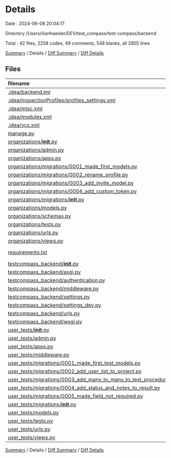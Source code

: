 # Details

Date : 2024-06-08 20:04:17

Directory /Users/ilianhaesler/DEV/test_compass/test-compass/backend

Total : 42 files,  2258 codes, 49 comments, 548 blanks, all 2855 lines

[Summary](results.md) / Details / [Diff Summary](diff.md) / [Diff Details](diff-details.md)

## Files
| filename | language | code | comment | blank | total |
| :--- | :--- | ---: | ---: | ---: | ---: |
| [.idea/backend.iml](/.idea/backend.iml) | XML | 14 | 0 | 0 | 14 |
| [.idea/inspectionProfiles/profiles_settings.xml](/.idea/inspectionProfiles/profiles_settings.xml) | XML | 6 | 0 | 0 | 6 |
| [.idea/misc.xml](/.idea/misc.xml) | XML | 10 | 0 | 0 | 10 |
| [.idea/modules.xml](/.idea/modules.xml) | XML | 8 | 0 | 0 | 8 |
| [.idea/vcs.xml](/.idea/vcs.xml) | XML | 6 | 0 | 0 | 6 |
| [manage.py](/manage.py) | Python | 17 | 1 | 6 | 24 |
| [organizations/__init__.py](/organizations/__init__.py) | Python | 0 | 0 | 1 | 1 |
| [organizations/admin.py](/organizations/admin.py) | Python | 6 | 0 | 3 | 9 |
| [organizations/apps.py](/organizations/apps.py) | Python | 4 | 0 | 3 | 7 |
| [organizations/migrations/0001_made_first_models.py](/organizations/migrations/0001_made_first_models.py) | Python | 34 | 1 | 7 | 42 |
| [organizations/migrations/0002_rename_profile.py](/organizations/migrations/0002_rename_profile.py) | Python | 15 | 1 | 6 | 22 |
| [organizations/migrations/0003_add_invite_model.py](/organizations/migrations/0003_add_invite_model.py) | Python | 22 | 1 | 6 | 29 |
| [organizations/migrations/0004_add_custom_token.py](/organizations/migrations/0004_add_custom_token.py) | Python | 23 | 1 | 6 | 30 |
| [organizations/migrations/__init__.py](/organizations/migrations/__init__.py) | Python | 0 | 0 | 1 | 1 |
| [organizations/models.py](/organizations/models.py) | Python | 65 | 0 | 16 | 81 |
| [organizations/schemas.py](/organizations/schemas.py) | Python | 16 | 0 | 1 | 17 |
| [organizations/tests.py](/organizations/tests.py) | Python | 60 | 1 | 9 | 70 |
| [organizations/urls.py](/organizations/urls.py) | Python | 15 | 0 | 2 | 17 |
| [organizations/views.py](/organizations/views.py) | Python | 259 | 2 | 63 | 324 |
| [requirements.txt](/requirements.txt) | pip requirements | 13 | 0 | 1 | 14 |
| [testcompass_backend/__init__.py](/testcompass_backend/__init__.py) | Python | 0 | 0 | 1 | 1 |
| [testcompass_backend/asgi.py](/testcompass_backend/asgi.py) | Python | 10 | 0 | 7 | 17 |
| [testcompass_backend/authentication.py](/testcompass_backend/authentication.py) | Python | 25 | 0 | 6 | 31 |
| [testcompass_backend/middleware.py](/testcompass_backend/middleware.py) | Python | 7 | 5 | 5 | 17 |
| [testcompass_backend/settings.py](/testcompass_backend/settings.py) | Python | 4 | 0 | 1 | 5 |
| [testcompass_backend/settings_dev.py](/testcompass_backend/settings_dev.py) | Python | 146 | 16 | 39 | 201 |
| [testcompass_backend/urls.py](/testcompass_backend/urls.py) | Python | 23 | 0 | 4 | 27 |
| [testcompass_backend/wsgi.py](/testcompass_backend/wsgi.py) | Python | 10 | 0 | 7 | 17 |
| [user_tests/__init__.py](/user_tests/__init__.py) | Python | 0 | 0 | 1 | 1 |
| [user_tests/admin.py](/user_tests/admin.py) | Python | 7 | 0 | 2 | 9 |
| [user_tests/apps.py](/user_tests/apps.py) | Python | 4 | 0 | 3 | 7 |
| [user_tests/middleware.py](/user_tests/middleware.py) | Python | 16 | 0 | 5 | 21 |
| [user_tests/migrations/0001_made_first_test_models.py](/user_tests/migrations/0001_made_first_test_models.py) | Python | 68 | 1 | 7 | 76 |
| [user_tests/migrations/0002_add_user_list_to_project.py](/user_tests/migrations/0002_add_user_list_to_project.py) | Python | 14 | 1 | 6 | 21 |
| [user_tests/migrations/0003_add_many_to_many_to_test_procedure.py](/user_tests/migrations/0003_add_many_to_many_to_test_procedure.py) | Python | 22 | 1 | 6 | 29 |
| [user_tests/migrations/0004_add_status_and_notes_to_result.py](/user_tests/migrations/0004_add_status_and_notes_to_result.py) | Python | 17 | 1 | 6 | 24 |
| [user_tests/migrations/0005_made_field_not_required.py](/user_tests/migrations/0005_made_field_not_required.py) | Python | 13 | 1 | 6 | 20 |
| [user_tests/migrations/__init__.py](/user_tests/migrations/__init__.py) | Python | 0 | 0 | 1 | 1 |
| [user_tests/models.py](/user_tests/models.py) | Python | 84 | 0 | 25 | 109 |
| [user_tests/tests.py](/user_tests/tests.py) | Python | 148 | 3 | 30 | 181 |
| [user_tests/urls.py](/user_tests/urls.py) | Python | 32 | 0 | 13 | 45 |
| [user_tests/views.py](/user_tests/views.py) | Python | 1,015 | 12 | 236 | 1,263 |

[Summary](results.md) / Details / [Diff Summary](diff.md) / [Diff Details](diff-details.md)